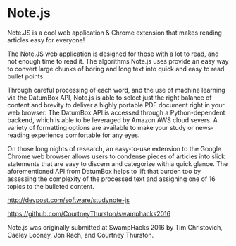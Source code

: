 # Note.js
Note.JS is a cool web application & Chrome extension that makes reading articles easy for everyone!

The Note.JS web application is designed for those with a lot to read, and not enough time to read it. The algorithms Note.js uses provide an easy way to convert large chunks of boring and long text into quick and easy to read bullet points.

Through careful processing of each word, and the use of machine learning via the DatumBox API, Note.js is able to select just the right balance of content and brevity to deliver a highly portable PDF document right in your web browser. The DatumBox API is accessed through a Python-dependent backend, which is able to be leveraged by Amazon AWS cloud severs. A variety of formatting options are available to make your study or news-reading experience comfortable for any eyes.

On those long nights of research, an easy-to-use extension to the Google Chrome web browser allows users to condense pieces of articles into slick statements that are easy to discern and categorize with a quick glance. The aforementioned API from DatumBox helps to lift that burden too by assessing the complexity of the processed text and assigning one of 16 topics to the bulleted content.

http://devpost.com/software/studynote-js

https://github.com/CourtneyThurston/swamphacks2016

Note.js was originally submitted at SwampHacks 2016 by Tim Christovich, Caeley Looney, Jon Rach, and Courtney Thurston.
